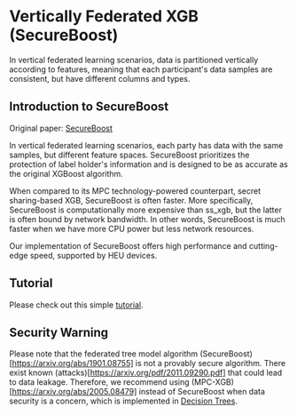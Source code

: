 # Vertically Federated XGB (SecureBoost)

In vertical federated learning scenarios, data is partitioned vertically according to features, meaning that each participant's data samples are consistent, but have different columns and types.

## Introduction to SecureBoost

Original paper: [SecureBoost](https://arxiv.org/abs/1901.08755)  

In vertical federated learning scenarios, each party has data with the same samples, but different feature spaces. SecureBoost prioritizes the protection of label holder's information and is designed to be as accurate as the original XGBoost algorithm. 

When compared to its MPC technology-powered counterpart, secret sharing-based XGB, SecureBoost is often faster. More specifically, SecureBoost is computationally more expensive than ss_xgb, but the latter is often bound by network bandwidth. In other words, SecureBoost is much faster when we have more CPU power but less network resources.

Our implementation of SecureBoost offers high performance and cutting-edge speed, supported by HEU devices.

## Tutorial

Please check out this simple [tutorial](../../../tutorial/SecureBoost.ipynb).

## Security Warning

Please note that the federated tree model algorithm (SecureBoost)[https://arxiv.org/abs/1901.08755] is not a provably secure algorithm. There exist known (attacks)[https://arxiv.org/pdf/2011.09290.pdf] that could lead to data leakage. Therefore, we recommend using (MPC-XGB)[https://arxiv.org/abs/2005.08479] instead of SecureBoost when data security is a concern, which is implemented in [Decision Trees](../../mpc_ml/decision_tree.rst).